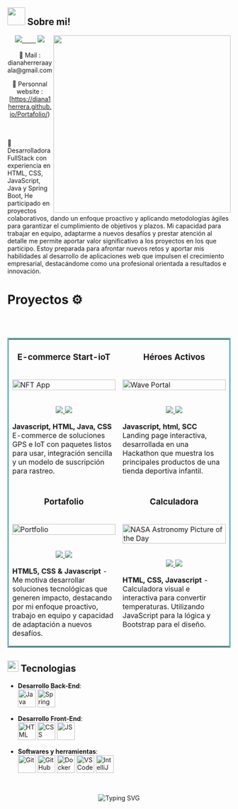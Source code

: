 ## <picture><img src = "https://user-images.githubusercontent.com/64439609/213525571-a0b12213-7e89-48df-a45f-153c78f3cf5e.png" width =40px></picture> **Sobre mi!**
<picture> <img align="right" src="https://mir-s3-cdn-cf.behance.net/project_modules/disp/601014116770475.6068beff4640a.gif" width = 400px></picture>
<p align="center">
 <div align="center">
<a href="https://www.linkedin.com/in/diana-carolina-herrera-ayala-fullstack-developer/"><img src="https://img.shields.io/badge/-LinkedIn-0a66c2?style=for-the-badge&logo=linkedin&logoColor=fff&labelColor=282828">&nbsp;&nbsp;&nbsp;&nbsp;&nbsp;&nbsp;&nbsp;&nbsp;</a>
<a href="https://github.com/Diana1Herrera"><img src="https://img.shields.io/badge/-Github-f0f6fc?style=for-the-badge&logo=github&logoColor=fff&labelColor=282828"></a>
<br><br>
📧 Mail : dianaherreraayala@gmail.com

🔗 Personnal website : [https://diana1herrera.github.io/Portafolio/)

</div>


</p>
<br>
<br>
🌱Desarrolladora FullStack con experiencia en HTML, CSS, JavaScript, Java y Spring Boot, He participado en proyectos colaborativos, dando un enfoque proactivo y aplicando metodologías ágiles para garantizar el cumplimiento de objetivos y plazos. Mi capacidad para trabajar en equipo, adaptarme a nuevos desafíos y prestar atención al detalle me permite aportar valor significativo a los proyectos en los que participo. Estoy preparada para afrontar nuevos retos y aportar mis habilidades al desarrollo de aplicaciones web que impulsen el crecimiento empresarial, destacándome como una profesional orientada a resultados e innovación.

<br>

# Proyectos ⚙️
<br>
<br>

<!-- <h1 align="center">Projects</h1> -->


<table bordercolor="#66b2b2">
  
  <tr>
    <td width="50%" valign="top">
      <h3 align="center">E-commerce Start-ioT</h3>
        <br />
        <a target="_blank" href="http://nftportalbyrahul.netlify.app">
            <img src="https://res.cloudinary.com/dxzn8io5i/image/upload/v1739313484/strat1_ui9uzu.jpg" width="100%" alt="NFT App"/>
        </a>
        <br />
        <p align="center">
          <br>
  <a href="https://github.com/stephanie7cruz/Proyecto-Start-ioT" target="_blank">
    <img src="https://img.shields.io/static/v1?label=|&message=REPO&color=f&style=plastic&logo=github&logo-color=white"/>
  </a>  
  <a href="" target="_blank">
    <img src="https://img.shields.io/static/v1?label=|&message=WEBSITE&color=cdf998&style=plastic&logo=wordpress&logo-color=white"/>
  </a>
      </p>
        <p><strong>Javascript, HTML, Java, CSS </strong> E-commerce de soluciones GPS e IoT con paquetes listos para usar, integración sencilla y un modelo de suscripción para rastreo.</p>
    </td>
    <td width="50%" valign="top">
      <h3 align="center">Héroes Activos</h3>
        <br />
      <a target="_blank" href="https://codepen.io/ShawnBasquiat/full/bGVWpYw">
            <img src="https://res.cloudinary.com/dxzn8io5i/image/upload/v1737227351/accesorios_jmlepy.jpg" width="100%"  alt="Wave Portal"/>
        </a>
        <br />
        <p align="center">
   <br>
  <a href="https://github.com/Diana1Herrera/HackatonAll" target="_blank">
    <img src="https://img.shields.io/static/v1?label=|&message=REPO&color=f&style=plastic&logo=github&logo-color=white"/>
  </a> 
  <a href="" target="_blank">
    <img src="https://img.shields.io/static/v1?label=|&message=WEBSITE&color=cdf998&style=plastic&logo=wordpress&logo-color=white"/>
  </a>
      </p>
        <p><strong>Javascript, html, SCC </strong>
Landing page interactiva, desarrollada en una Hackathon que muestra los principales productos de una tienda deportiva infantil.</p>
    </td>
  </tr>
  
  <tr>
    <td width="50%" valign="top">
      <h3 align="center">Portafolio</h3>
      <br />
        <a target="_blank" href="https://rahulkarda.netlify.app">
          <img src="https://res.cloudinary.com/dxzn8io5i/image/upload/v1739745320/portafolio_g2z77w.jpg" width="100%" alt="Portfolio"/>
        </a>
      <br />
        <p align="center">
          <br>
  <a href="https://github.com/Diana1Herrera/Portafolio" target="_blank">
    <img src="https://img.shields.io/static/v1?label=|&message=REPO&color=f&style=plastic&logo=github&logo-color=white"/>
  </a>
  <a href="" target="_blank">
    <img src="https://img.shields.io/static/v1?label=|&message=WEBSITE&color=cdf998&style=plastic&logo=wordpress&logo-color=white"/>
  </a>
      </p>
        <p><strong>HTML5, CSS & Javascript</strong> - Me motiva desarrollar soluciones tecnológicas que generen impacto, destacando por mi enfoque proactivo, trabajo en equipo y capacidad de adaptación a nuevos desafíos.</p>
    </td>
    <td width="50%" valign="top">
      <h3 align="center">Calculadora</h3>
        <br />
        <a target="_blank" href="https://github.com/rahulkarda/NASA-APOD">
          <img src="https://res.cloudinary.com/dxzn8io5i/image/upload/v1737586052/calculadora_temperatura_ghqotw.jpg" width="100%" alt="NASA Astronomy Picture of the Day"/>
        </a>
        <br />
        <p align="center">
          <br>
  <a href="https://github.com/Diana1Herrera/logica-programacion-2" target="_blank">
    <img src="https://img.shields.io/static/v1?label=|&message=REPO&color=f&style=plastic&logo=github&logo-color=white"/>
  </a>
  <a href="" target="_blank">
    <img src="https://img.shields.io/static/v1?label=|&message=WEBSITE&color=cdf998&style=plastic&logo=wordpress&logo-color=white"/>
  </a>
      </p>
        <p><strong>HTML, CSS, Javascript </strong> -
Calculadora visual e interactiva para convertir temperaturas. Utilizando JavaScript para la lógica y Bootstrap para el diseño.</p>
    </td>
  </tr>
  
   <tr>
    
    
  </tr>
</table>


## <img src="https://media2.giphy.com/media/QssGEmpkyEOhBCb7e1/giphy.gif?cid=ecf05e47a0n3gi1bfqntqmob8g9aid1oyj2wr3ds3mg700bl&rid=giphy.gif" width ="25"><b> Tecnologias</b>


<p align="center">
  
- **Desarrollo Back-End**:  
  <img src="https://cdn.jsdelivr.net/gh/devicons/devicon/icons/java/java-original.svg" width="40" height="40" alt="Java" />
  <img src="https://cdn.jsdelivr.net/gh/devicons/devicon/icons/spring/spring-original.svg" width="40" height="40" alt="Spring Boot" />

- **Desarrollo Front-End**:  
  <img src="https://user-images.githubusercontent.com/64439609/212556407-f122dc0e-901c-4df7-960f-29a3b52c5349.png" width="40" height="40" alt="HTML" />
  <img src="https://user-images.githubusercontent.com/64439609/212556203-47a51702-fec1-4275-bafb-6afdea15b092.png" width="40" height="40" alt="CSS" />
  <img src="https://user-images.githubusercontent.com/64439609/212556085-e6f8391a-6f25-43d5-8bfe-818167047cfb.png" width="40" height="40" alt="JS"/>

- **Softwares y herramientas**:  
  <img src="https://user-images.githubusercontent.com/64439609/212556685-de9a7c04-31b0-43b6-af39-7c82ac13b321.png" width="40" height="40" alt="Git"/>
  <img src="https://user-images.githubusercontent.com/64439609/212556741-81407849-82c8-4926-854f-820e8a644375.png" width="40" height="40" alt="GitHub"/>
  <img src="https://user-images.githubusercontent.com/64439609/212556816-5f39489d-6cee-4f1c-997f-4d30a391287c.png" width="40" height="40" alt="Docker"/>
  <img src="https://user-images.githubusercontent.com/64439609/212556802-77a65ec1-aa71-4272-b603-1a57d1914678.png" width="40" height="40" alt="VS Code"/>
   <img src="https://user-images.githubusercontent.com/64439609/212555599-9b7ae14f-093a-41bf-8cb8-3cdefd418636.png" width="40" height="40" alt="IntelliJ IDEA" />




 

<br>
</p>

<div align="center">
  
![Typing SVG](https://readme-typing-svg.herokuapp.com?font=ROBOT&size=25&color=800080&background=FFC0CB&center=true&vCenter=true&width=600&lines=%3E+Abierta+a+nuevas+oportunidades.;%3E+¡Conectemos+y+hablemos!+🤝🚀)

</div>




